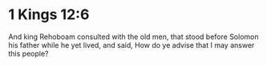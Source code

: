 # 1 Kings 12:6

And king Rehoboam consulted with the old men, that stood before Solomon his father while he yet lived, and said, How do ye advise that I may answer this people?